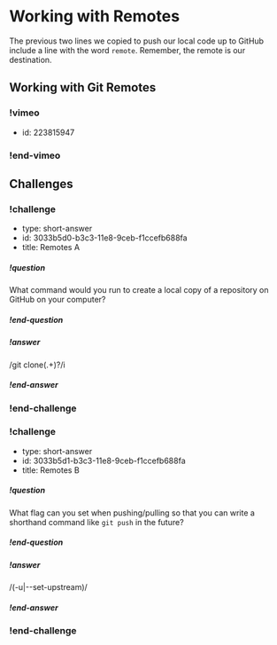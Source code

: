 # Working with Remotes

The previous two lines we copied to push our local code up to GitHub include a line with the word `remote`. Remember, the remote is our destination.

## Working with Git Remotes

### !vimeo
* id: 223815947
### !end-vimeo


## Challenges

<!-- Question -->

### !challenge

* type: short-answer
* id: 3033b5d0-b3c3-11e8-9ceb-f1ccefb688fa
* title: Remotes A

##### !question

What command would you run to create a local copy of a repository on GitHub on your computer?

##### !end-question

##### !answer

/git clone(.+)?/i

##### !end-answer

### !end-challenge

<!-- Question -->

### !challenge

* type: short-answer
* id: 3033b5d1-b3c3-11e8-9ceb-f1ccefb688fa
* title: Remotes B

##### !question

What flag can you set when pushing/pulling so that you can write a shorthand command like `git push` in the future?

##### !end-question

##### !answer

/(\-u|\-\-set\-upstream)/

##### !end-answer

### !end-challenge
